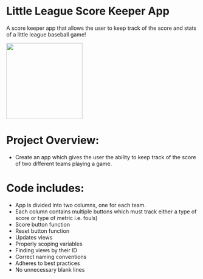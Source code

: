 # Little League Score Keeper App
A score keeper app that allows the user to keep track of the score and stats of a little league baseball game!

<img src="https://github.com/codercarly/LittleLeagueScoreKeeper/blob/master/littleleague_animated_2.gif" width="200">

# Project Overview:
- Create an app which gives the user the ability to keep track of the score of two different teams playing a game. 

# Code includes:
- App is divided into two columns, one for each team.
- Each column contains multiple buttons which must track either a type of score or type of metric i.e. fouls)
- Score button function
- Reset button function
- Updates views
- Properly scoping variables
- Finding views by their ID
- Correct naming conventions
- Adheres to best practices
- No unnecessary blank lines
